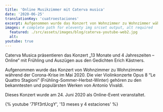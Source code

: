 ```yaml
---
title: 'Online Musikzimmer mit Caterva musica'
date: '2020-06-25'
translationKey: 'cuatroestaciones'
excerpt: Aufgenommen wurde das Konzert von Wohnzimmer zu Wohnzimmer während der Corona-Krise im Mai 2020.
images: # complete path for eleventy img srcset output, alt required
  featured: ./src/assets/images/blog/caterva-youtube-web2.jpg
  alt:
youtube: true
---
```


Caterva Musica präsentieren das Konzert „13 Monate und 4 Jahreszeiten – Online“ mit Frühling und Auszügen aus den Gedichten Erich Kästners.

Aufgenommen wurde das Konzert von Wohnzimmer zu Wohnzimmer während der Corona-Krise im Mai 2020. Die vier Violinkonzerte Opus 8 “Le Quattro Stagioni” (Frühling-Sommer-Herbst-Winter) gehören zu den bekanntesten und populärsten Werken von Antonio Vivaldi.

Dieses Konzert wurde am 24. Juni 2020 als Online-Event veranstaltet.

{% youtube '71Ff3rtUcgY', '13 meses y 4 estaciones' %}
